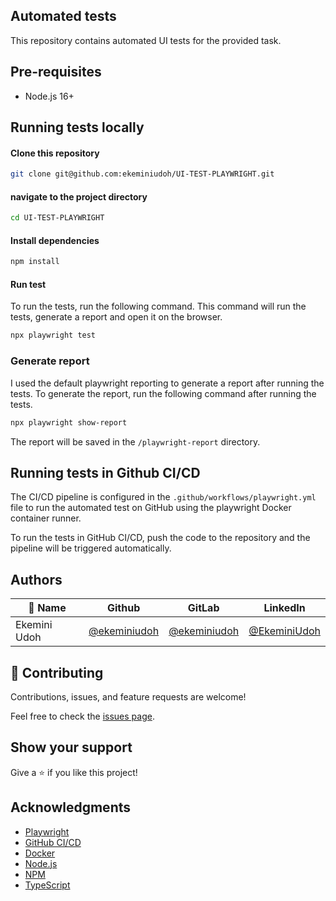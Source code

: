 ## Automated tests

This repository contains automated UI tests for the provided task.

## Pre-requisites

- Node.js 16+

## Running tests locally

#### Clone this repository
```bash 
git clone git@github.com:ekeminiudoh/UI-TEST-PLAYWRIGHT.git
```

#### navigate to the project directory
```bash
cd UI-TEST-PLAYWRIGHT
```

#### Install dependencies
```bash
npm install
```

#### Run test 
<!-- Describe that the command below will run the test, generate report and open it on the browsers -->
To run the tests, run the following command. This command will run the tests, generate a report and open it on the browser.

```bash
npx playwright test
```

### Generate report
<!-- Describe the use of playwright reporting. -->
I used the default playwright reporting to generate a report after running the tests. To generate the report, run the following command after running the tests.

```bash
npx playwright show-report
```

 The report will be saved in the `/playwright-report` directory.

 
 

## Running tests in Github CI/CD
The CI/CD pipeline is configured in the `.github/workflows/playwright.yml` file to run the automated test on GitHub using the playwright Docker container runner.

To run the tests in GitHub CI/CD, push the code to the repository and the pipeline will be triggered automatically.




## Authors
| 👤 Name      | Github                                         | GitLab                                         | LinkedIn                                                 |
|--------------|------------------------------------------------|------------------------------------------------|----------------------------------------------------------|
| Ekemini Udoh | [@ekeminiudoh](https://github.com/ekeminiudoh) | [@ekeminiudoh](https://gitlab.com/ekeminiudoh) | [@EkeminiUdoh](https://www.linkedin.com/in/ekeminiudoh/) |

## 🤝 Contributing
Contributions, issues, and feature requests are welcome!

Feel free to check the [issues page](https://github.com/ekeminiudoh/UI-TEST-PLAYWRIGHT/issues).

## Show your support
Give a ⭐️ if you like this project!

## Acknowledgments
- [Playwright](https://playwright.dev/)
- [GitHub CI/CD](https://docs.github.com/ee/ci/)
- [Docker](https://www.docker.com/)
- [Node.js](https://nodejs.org/)
- [NPM](https://www.npmjs.com/)
- [TypeScript](https://www.typescriptlang.org/)

